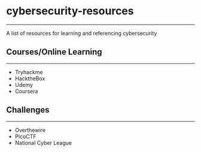 # cybersecurity-resources
----
A list of resources for learning and referencing cybersecurity

## Courses/Online Learning
----
- Tryhackme
- HacktheBox
- Udemy
- Coursera

## Challenges
----
- Overthewire
- PicoCTF
- National Cyber League


